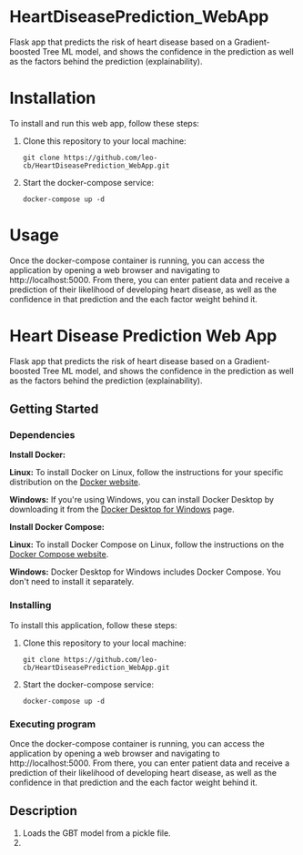 # HeartDiseasePrediction_WebApp
Flask app that predicts the risk of heart disease based on a Gradient-boosted Tree ML model, and shows the confidence in the prediction as well as the factors behind the prediction (explainability).

# Installation
To install and run this web app, follow these steps:

1. Clone this repository to your local machine:
   ```shell
   git clone https://github.com/leo-cb/HeartDiseasePrediction_WebApp.git
2. Start the docker-compose service:
   ```shell
   docker-compose up -d

# Usage
Once the docker-compose container is running, you can access the application by opening a web browser and navigating to http://localhost:5000. From there, you can enter patient data and receive a prediction of their likelihood of developing heart disease, as well as the confidence in that prediction and the each factor weight behind it.


# Heart Disease Prediction Web App

Flask app that predicts the risk of heart disease based on a Gradient-boosted Tree ML model, and shows the confidence in the prediction as well as the factors behind the prediction (explainability).

## Getting Started

### Dependencies

**Install Docker:**

**Linux:**
To install Docker on Linux, follow the instructions for your specific distribution on the [Docker website](https://docs.docker.com/engine/install/).

**Windows:**
If you're using Windows, you can install Docker Desktop by downloading it from the [Docker Desktop for Windows](https://www.docker.com/products/docker-desktop) page.

**Install Docker Compose:**

**Linux:**
To install Docker Compose on Linux, follow the instructions on the [Docker Compose website](https://docs.docker.com/compose/install/).

**Windows:**
Docker Desktop for Windows includes Docker Compose. You don't need to install it separately.

### Installing

To install this application, follow these steps:

1. Clone this repository to your local machine:
   ```shell
   git clone https://github.com/leo-cb/HeartDiseasePrediction_WebApp.git
2. Start the docker-compose service:
   ```shell
   docker-compose up -d

### Executing program

Once the docker-compose container is running, you can access the application by opening a web browser and navigating to http://localhost:5000. From there, you can enter patient data and receive a prediction of their likelihood of developing heart disease, as well as the confidence in that prediction and the each factor weight behind it.

## Description

1. Loads the GBT model from a pickle file.
2. 
